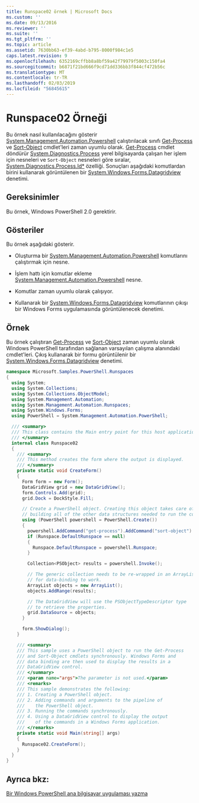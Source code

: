 ```yaml
---
title: Runspace02 örnek | Microsoft Docs
ms.custom: ''
ms.date: 09/13/2016
ms.reviewer: ''
ms.suite: ''
ms.tgt_pltfrm: ''
ms.topic: article
ms.assetid: 7630bb63-ef39-4abd-b795-8000f984c1e5
caps.latest.revision: 9
ms.openlocfilehash: 6352169cffbb8a8bf59a42f79979f5003c150fa4
ms.sourcegitcommit: b6871f21bd666f9cd71dd336bb3f844cf472b56c
ms.translationtype: MT
ms.contentlocale: tr-TR
ms.lasthandoff: 02/03/2019
ms.locfileid: "56845615"
---
```

# <a name="runspace02-sample"></a>Runspace02 Örneği

Bu örnek nasıl kullanılacağını gösterir [System.Management.Automation.Powershell](/dotnet/api/system.management.automation.powershell) çalıştırılacak sınıfı [Get-Process](/powershell/module/Microsoft.PowerShell.Management/Get-Process) ve [Sort-Object](/powershell/module/Microsoft.PowerShell.Utility/Sort-Object) cmdlet'leri zaman uyumlu olarak. [Get-Process](/powershell/module/Microsoft.PowerShell.Management/Get-Process) cmdlet döndürür [System.Diagnostics.Process](/dotnet/api/System.Diagnostics.Process) yerel bilgisayarda çalışan her işlem için nesneleri ve `Sort-Object` nesneleri göre sıralar, [ System.Diagnostics.Process.Id*](/dotnet/api/System.Diagnostics.Process.Id) özelliği. Sonuçları aşağıdaki komutlardan birini kullanarak görüntülenen bir [System.Windows.Forms.Datagridview](/dotnet/api/System.Windows.Forms.DataGridView) denetimi.

## <a name="requirements"></a>Gereksinimler

Bu örnek, Windows PowerShell 2.0 gerektirir.

## <a name="demonstrates"></a>Gösteriler

Bu örnek aşağıdaki gösterir.

- Oluşturma bir [System.Management.Automation.Powershell](/dotnet/api/system.management.automation.powershell) komutlarını çalıştırmak için nesne.

- İşlem hattı için komutlar ekleme [System.Management.Automation.Powershell](/dotnet/api/system.management.automation.powershell) nesne.

- Komutlar zaman uyumlu olarak çalışıyor.

- Kullanarak bir [System.Windows.Forms.Datagridview](/dotnet/api/System.Windows.Forms.DataGridView) komutlarının çıkışı bir Windows Forms uygulamasında görüntülenecek denetimi.

## <a name="example"></a>Örnek

Bu örnek çalıştıran [Get-Process](/powershell/module/Microsoft.PowerShell.Management/Get-Process) ve [Sort-Object](/powershell/module/Microsoft.PowerShell.Utility/Sort-Object) zaman uyumlu olarak Windows PowerShell tarafından sağlanan varsayılan çalışma alanındaki cmdlet'leri. Çıkış kullanarak bir formu görüntülenir bir [System.Windows.Forms.Datagridview](/dotnet/api/System.Windows.Forms.DataGridView) denetimi.

```csharp
namespace Microsoft.Samples.PowerShell.Runspaces
{
  using System;
  using System.Collections;
  using System.Collections.ObjectModel;
  using System.Management.Automation;
  using System.Management.Automation.Runspaces;
  using System.Windows.Forms;
  using PowerShell = System.Management.Automation.PowerShell;

  /// <summary>
  /// This class contains the Main entry point for this host application.
  /// </summary>
  internal class Runspace02
  {
    /// <summary>
    /// This method creates the form where the output is displayed.
    /// </summary>
    private static void CreateForm()
    {
      Form form = new Form();
      DataGridView grid = new DataGridView();
      form.Controls.Add(grid);
      grid.Dock = DockStyle.Fill;

      // Create a PowerShell object. Creating this object takes care of
      // building all of the other data structures needed to run the command.
      using (PowerShell powershell = PowerShell.Create())
      {
        powershell.AddCommand("get-process").AddCommand("sort-object").AddArgument("ID");
        if (Runspace.DefaultRunspace == null)
        {
          Runspace.DefaultRunspace = powershell.Runspace;
        }

        Collection<PSObject> results = powershell.Invoke();

        // The generic collection needs to be re-wrapped in an ArrayList
        // for data-binding to work.
        ArrayList objects = new ArrayList();
        objects.AddRange(results);

        // The DataGridView will use the PSObjectTypeDescriptor type
        // to retrieve the properties.
        grid.DataSource = objects;
      }

      form.ShowDialog();
    }

    /// <summary>
    /// This sample uses a PowerShell object to run the Get-Process
    /// and Sort-Object cmdlets synchronously. Windows Forms and
    /// data binding are then used to display the results in a
    /// DataGridView control.
    /// </summary>
    /// <param name="args">The parameter is not used.</param>
    /// <remarks>
    /// This sample demonstrates the following:
    /// 1. Creating a PowerShell object.
    /// 2. Adding commands and arguments to the pipeline of
    ///    the PowerShell object.
    /// 3. Running the commands synchronously.
    /// 4. Using a DataGridView control to display the output
    ///    of the commands in a Windows Forms application.
    /// </remarks>
    private static void Main(string[] args)
    {
      Runspace02.CreateForm();
    }
  }
}
```

## <a name="see-also"></a>Ayrıca bkz:

[Bir Windows PowerShell ana bilgisayar uygulaması yazma](./writing-a-windows-powershell-host-application.md)